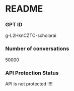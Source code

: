 # README
### GPT ID
 g-L2HknCZTC-scholarai
### Number of conversations
 50000
### API Protection Status
API is not protected !!!!
